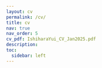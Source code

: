 ```yaml
---
layout: cv
permalink: /cv/
title: cv
nav: true
nav_order: 5
cv_pdf: IshiharaYui_CV_Jan2025.pdf
description:
toc:
  sidebar: left
---
```

